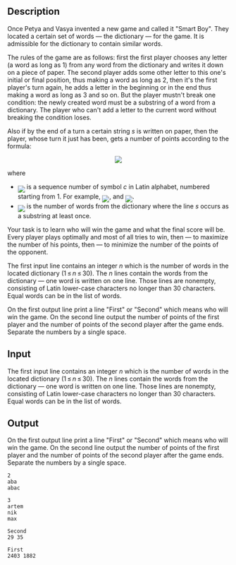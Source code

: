 ## Description

<div><p>Once Petya and Vasya invented a new game and called it "Smart Boy". They located a certain set of words — the dictionary — for the game. It is admissible for the dictionary to contain similar words. </p><p>The rules of the game are as follows: first the first player chooses any letter (a word as long as <span class="tex-span">1</span>) from any word from the dictionary and writes it down on a piece of paper. The second player adds some other letter to this one's initial or final position, thus making a word as long as <span class="tex-span">2</span>, then it's the first player's turn again, he adds a letter in the beginning or in the end thus making a word as long as <span class="tex-span">3</span> and so on. But the player mustn't break one condition: the newly created word must be a substring of a word from a dictionary. The player who can't add a letter to the current word without breaking the condition loses.</p><p>Also if by the end of a turn a certain string <span class="tex-span"><i>s</i></span> is written on paper, then the player, whose turn it just has been, gets a number of points according to the formula:</p><center class="tex-equation"><img align="middle" class="tex-formula" src="file://9Qahg1yR.png" style="max-width: 100.0%;max-height: 100.0%;"></center><p>where </p><ul> <li> <img align="middle" class="tex-formula" src="file://RSM8IEMT.png" style="max-width: 100.0%;max-height: 100.0%;"> is a sequence number of symbol <span class="tex-span"><i>c</i></span> in Latin alphabet, numbered starting from <span class="tex-span">1</span>. For example, <img align="middle" class="tex-formula" src="file://4fCe2UoP.png" style="max-width: 100.0%;max-height: 100.0%;">, and <img align="middle" class="tex-formula" src="file://nx9Cgl6q.png" style="max-width: 100.0%;max-height: 100.0%;">. </li><li> <img align="middle" class="tex-formula" src="file://OVs36juy.png" style="max-width: 100.0%;max-height: 100.0%;"> is the number of words from the dictionary where the line <span class="tex-span"><i>s</i></span> occurs as a substring at least once. </li></ul><p>Your task is to learn who will win the game and what the final score will be. Every player plays optimally and most of all tries to win, then — to maximize the number of his points, then — to minimize the number of the points of the opponent.</p></div><div class="input-specification"><p>The first input line contains an integer <span class="tex-span"><i>n</i></span> which is the number of words in the located dictionary <span class="tex-span">(1 ≤ <i>n</i> ≤ 30)</span>. The <span class="tex-span"><i>n</i></span> lines contain the words from the dictionary — one word is written on one line. Those lines are nonempty, consisting of Latin lower-case characters no longer than <span class="tex-span">30</span> characters. Equal words can be in the list of words.</p></div><div class="output-specification"><p>On the first output line print a line "First" or "Second" which means who will win the game. On the second line output the number of points of the first player and the number of points of the second player after the game ends. Separate the numbers by a single space.</p></div>

## Input

<p>The first input line contains an integer <span class="tex-span"><i>n</i></span> which is the number of words in the located dictionary <span class="tex-span">(1 ≤ <i>n</i> ≤ 30)</span>. The <span class="tex-span"><i>n</i></span> lines contain the words from the dictionary — one word is written on one line. Those lines are nonempty, consisting of Latin lower-case characters no longer than <span class="tex-span">30</span> characters. Equal words can be in the list of words.</p>

## Output

<p>On the first output line print a line "First" or "Second" which means who will win the game. On the second line output the number of points of the first player and the number of points of the second player after the game ends. Separate the numbers by a single space.</p>





```input1
2
aba
abac

```




```input2
3
artem
nik
max

```




```output1
Second
29 35

```




```output2
First
2403 1882

```


